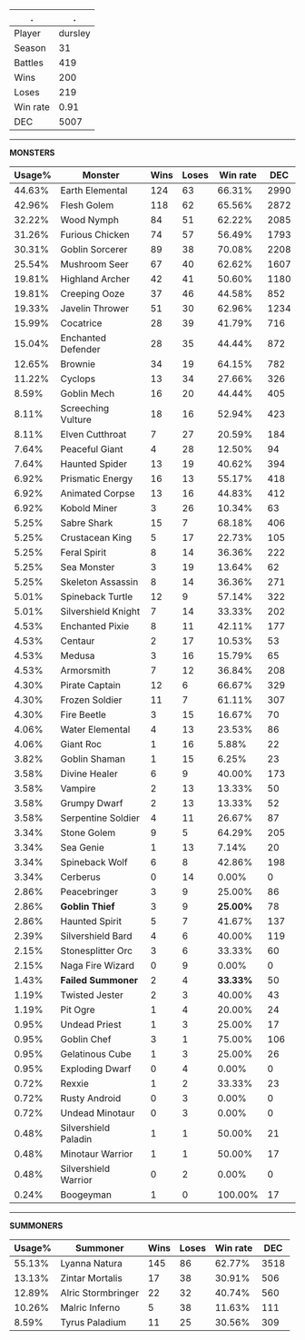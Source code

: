 .|.
|-|-
Player|dursley
Season|31
Battles|419
Wins|200
Loses|219
Win rate|0.91
DEC|5007

---
**MONSTERS**

Usage%|Monster|Wins|Loses|Win rate|DEC|
-|-|-|-|-|-|
44.63%|Earth Elemental|124|63|66.31%|2990|
42.96%|Flesh Golem|118|62|65.56%|2872|
32.22%|Wood Nymph|84|51|62.22%|2085|
31.26%|Furious Chicken|74|57|56.49%|1793|
30.31%|Goblin Sorcerer|89|38|70.08%|2208|
25.54%|Mushroom Seer|67|40|62.62%|1607|
19.81%|Highland Archer|42|41|50.60%|1180|
19.81%|Creeping Ooze|37|46|44.58%|852|
19.33%|Javelin Thrower|51|30|62.96%|1234|
15.99%|Cocatrice|28|39|41.79%|716|
15.04%|Enchanted Defender|28|35|44.44%|872|
12.65%|Brownie|34|19|64.15%|782|
11.22%|Cyclops|13|34|27.66%|326|
8.59%|Goblin Mech|16|20|44.44%|405|
8.11%|Screeching Vulture|18|16|52.94%|423|
8.11%|Elven Cutthroat|7|27|20.59%|184|
7.64%|Peaceful Giant|4|28|12.50%|94|
7.64%|Haunted Spider|13|19|40.62%|394|
6.92%|Prismatic Energy|16|13|55.17%|418|
6.92%|Animated Corpse|13|16|44.83%|412|
6.92%|Kobold Miner|3|26|10.34%|63|
5.25%|Sabre Shark|15|7|68.18%|406|
5.25%|Crustacean King|5|17|22.73%|105|
5.25%|Feral Spirit|8|14|36.36%|222|
5.25%|Sea Monster|3|19|13.64%|62|
5.25%|Skeleton Assassin|8|14|36.36%|271|
5.01%|Spineback Turtle|12|9|57.14%|322|
5.01%|Silvershield Knight|7|14|33.33%|202|
4.53%|Enchanted Pixie|8|11|42.11%|177|
4.53%|Centaur|2|17|10.53%|53|
4.53%|Medusa|3|16|15.79%|65|
4.53%|Armorsmith|7|12|36.84%|208|
4.30%|Pirate Captain|12|6|66.67%|329|
4.30%|Frozen Soldier|11|7|61.11%|307|
4.30%|Fire Beetle|3|15|16.67%|70|
4.06%|Water Elemental|4|13|23.53%|86|
4.06%|Giant Roc|1|16|5.88%|22|
3.82%|Goblin Shaman|1|15|6.25%|23|
3.58%|Divine Healer|6|9|40.00%|173|
3.58%|Vampire|2|13|13.33%|50|
3.58%|Grumpy Dwarf|2|13|13.33%|52|
3.58%|Serpentine Soldier|4|11|26.67%|87|
3.34%|Stone Golem|9|5|64.29%|205|
3.34%|Sea Genie|1|13|7.14%|20|
3.34%|Spineback Wolf|6|8|42.86%|198|
3.34%|Cerberus|0|14|0.00%|0|
2.86%|Peacebringer|3|9|25.00%|86|
2.86%|**Goblin Thief**|3|9|**25.00%**|78|
2.86%|Haunted Spirit|5|7|41.67%|137|
2.39%|Silvershield Bard|4|6|40.00%|119|
2.15%|Stonesplitter Orc|3|6|33.33%|60|
2.15%|Naga Fire Wizard|0|9|0.00%|0|
1.43%|**Failed Summoner**|2|4|**33.33%**|50|
1.19%|Twisted Jester|2|3|40.00%|43|
1.19%|Pit Ogre|1|4|20.00%|24|
0.95%|Undead Priest|1|3|25.00%|17|
0.95%|Goblin Chef|3|1|75.00%|106|
0.95%|Gelatinous Cube|1|3|25.00%|26|
0.95%|Exploding Dwarf|0|4|0.00%|0|
0.72%|Rexxie|1|2|33.33%|23|
0.72%|Rusty Android|0|3|0.00%|0|
0.72%|Undead Minotaur|0|3|0.00%|0|
0.48%|Silvershield Paladin|1|1|50.00%|21|
0.48%|Minotaur Warrior|1|1|50.00%|17|
0.48%|Silvershield Warrior|0|2|0.00%|0|
0.24%|Boogeyman|1|0|100.00%|17|

---
**SUMMONERS**

Usage%|Summoner|Wins|Loses|Win rate|DEC|
-|-|-|-|-|-|
55.13%|Lyanna Natura|145|86|62.77%|3518|
13.13%|Zintar Mortalis|17|38|30.91%|506|
12.89%|Alric Stormbringer|22|32|40.74%|560|
10.26%|Malric Inferno|5|38|11.63%|111|
8.59%|Tyrus Paladium|11|25|30.56%|309|
